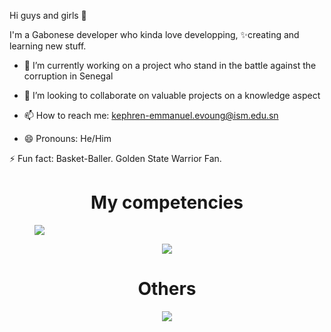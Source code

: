 Hi guys and girls 👋

I'm a Gabonese developer who kinda love developping, ✨creating and learning new stuff.

- 🔭 I’m currently working on a project who stand in the battle against the corruption in Senegal

- 👯 I’m looking to collaborate on valuable projects on a knowledge aspect

- 📫 How to reach me: kephren-emmanuel.evoung@ism.edu.sn

- 😄 Pronouns: He/Him
  
⚡ Fun fact: Basket-Baller. Golden State Warrior Fan.



<h1 align="center">My competencies</h1>
<p align="center" style="width:10vw;">
  <img src="https://skillicons.dev/icons?i=js,ts,java,python,php,mysql" style="max-width: 50px; height: auto;" />
</p>
<p align="center">
  <img src="https://skillicons.dev/icons?i=spring,angular,flutter,symfony,tailwind,bootstrap" style="max-width: 50px; height: auto;" />
</p>

<h1 align="center">Others</h1>
<p align="center">
  <img src="https://skillicons.dev/icons?i=figma,illustrator,photoshop" style="max-width: 50px; height: auto;" />
</p>
